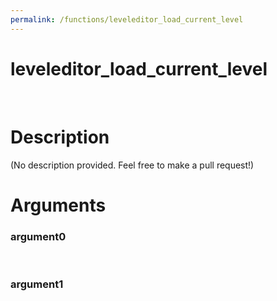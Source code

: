 ```yaml
---
permalink: /functions/leveleditor_load_current_level
---
```

# leveleditor_load_current_level  
&nbsp;  
# Description  
(No description provided. Feel free to make a pull request!) 
&nbsp;  
# Arguments
### argument0

&nbsp;    
### argument1

&nbsp;    


